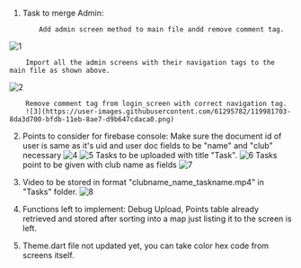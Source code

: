 1. Task to merge Admin:

           Add admin screen method to main file andd remove comment tag.
![1](https://user-images.githubusercontent.com/61295782/119981382-300f8a80-bfdb-11eb-83dd-1e772c6ec02f.png)

        Import all the admin screens with their navigation tags to the main file as shown above.
 ![2](https://user-images.githubusercontent.com/61295782/119981504-5503fd80-bfdb-11eb-8993-dd53c083e15d.png)

        Remove comment tag from login_screen with correct navigation tag.
        ![3](https://user-images.githubusercontent.com/61295782/119981703-8da3d700-bfdb-11eb-8ae7-d9b647cdaca0.png)
2. Points to consider for firebase console:
   Make sure the document id of user is same as it's uid and user doc fields to be "name" and "club"   necessary
   ![4](https://user-images.githubusercontent.com/61295782/119982292-45d17f80-bfdc-11eb-8419-aa4a49239d3e.png)
![5](https://user-images.githubusercontent.com/61295782/119982299-479b4300-bfdc-11eb-989d-ce5c74335863.png)
    Tasks to be uploaded with title "Task".
    ![6](https://user-images.githubusercontent.com/61295782/119982425-731e2d80-bfdc-11eb-84ef-4a5a243d4a70.png)
    Tasks point to be given with club name as fields
    ![7](https://user-images.githubusercontent.com/61295782/119982585-a6f95300-bfdc-11eb-9c9b-e509f379b8ff.png)
3. Video to be stored in format "clubname_name_taskname.mp4" in "Tasks" folder.
     ![8](https://user-images.githubusercontent.com/61295782/119982823-f3449300-bfdc-11eb-9fd8-2e5a18cee246.png)

4. Functions left to implement: Debug Upload, Points table already retrieved and stored after sorting      into a map just listing it to the screen is left.
5. Theme.dart file not updated yet, you can take color hex code from screens itself.


